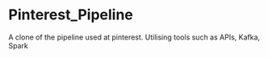 # Pinterest_Pipeline
A clone of the pipeline used at pinterest. Utilising tools such as APIs, Kafka, Spark
